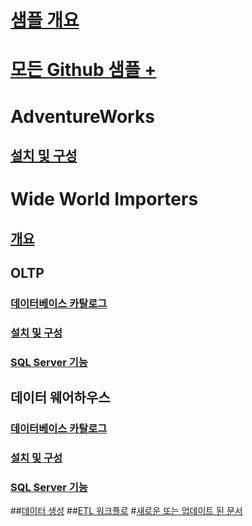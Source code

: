 # [샘플 개요](sql-samples-where-are.md)
# [모든 Github 샘플 + ](https://github.com/Microsoft/sql-server-samples/tree/master/samples)

# AdventureWorks
## [설치 및 구성](adventureworks-install-configure.md)

# Wide World Importers
## [개요](wide-world-importers-what-is.md)
## OLTP
### [데이터베이스 카탈로그](wide-world-importers-oltp-database-catalog.md)
### [설치 및 구성](wide-world-importers-oltp-install-configure.md)
### [SQL Server 기능](wide-world-importers-oltp-use-of-sql-server-features.md)

## 데이터 웨어하우스
### [데이터베이스 카탈로그](wide-world-importers-dw-database-catalog.md)
### [설치 및 구성](wide-world-importers-dw-install-configure.md)
### [SQL Server 기능](wide-world-importers-dw-use-of-sql-server-features.md)
##[데이터 생성](wide-world-importers-generate-data.md)
##[ETL 워크플로](wide-world-importers-perform-etl.md)
#[새로운 또는 업데이트 된 문서](new-updated-samples.md)
